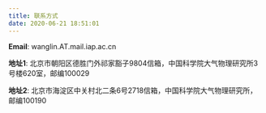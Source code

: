 ```yaml
---
title: 联系方式
date: 2020-06-21 18:51:01
---
```


**Email**: wanglin.AT.mail.iap.ac.cn

**地址1**: 北京市朝阳区德胜门外祁家豁子9804信箱，中国科学院大气物理研究所3号楼620室，邮编100029

**地址2**: 北京市海淀区中关村北二条6号2718信箱，中国科学院大气物理研究所，邮编100190
